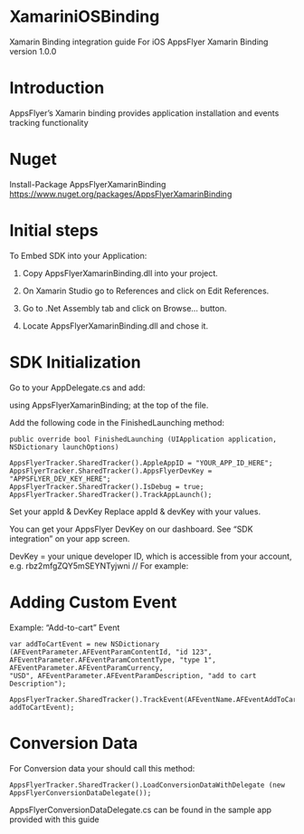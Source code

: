 # XamariniOSBinding

Xamarin Binding integration guide For iOS AppsFlyer Xamarin Binding version 1.0.0

# Introduction
AppsFlyer’s Xamarin binding provides application installation and events tracking functionality

# Nuget
Install-Package AppsFlyerXamarinBinding <br>
https://www.nuget.org/packages/AppsFlyerXamarinBinding

# Initial steps

To Embed SDK into your Application:

1. Copy AppsFlyerXamarinBinding.dll into your project.

2. On Xamarin Studio go to References and click on Edit References. 

3. Go to .Net Assembly tab and click on Browse… button.
 
4. Locate AppsFlyerXamarinBinding.dll and chose it.



# SDK Initialization
Go to your AppDelegate.cs and add:

using AppsFlyerXamarinBinding; at the top of the file.

Add the following code in the FinishedLaunching method:

	public override bool FinishedLaunching (UIApplication application, NSDictionary launchOptions)

	AppsFlyerTracker.SharedTracker().AppleAppID = "YOUR_APP_ID_HERE";
	AppsFlyerTracker.SharedTracker().AppsFlyerDevKey = "APPSFLYER_DEV_KEY_HERE";
	AppsFlyerTracker.SharedTracker().IsDebug = true;
	AppsFlyerTracker.SharedTracker().TrackAppLaunch();


Set your appId & DevKey Replace appId & devKey with your values.

You can get your AppsFlyer DevKey on our dashboard. See “SDK integration” on your app screen. 

DevKey = your unique developer ID, which is accessible from your account, e.g. rbz2mfgZQY5mSEYNTyjwni // For example: 

#	Adding Custom Event 
Example: “Add-to-cart” Event 

	var addToCartEvent = new NSDictionary (AFEventParameter.AFEventParamContentId, "id 123",
	AFEventParameter.AFEventParamContentType, "type 1", AFEventParameter.AFEventParamCurrency,
	"USD", AFEventParameter.AFEventParamDescription, "add to cart Description");

	AppsFlyerTracker.SharedTracker().TrackEvent(AFEventName.AFEventAddToCart, addToCartEvent);


#	Conversion Data
For Conversion data your should call this method:

	AppsFlyerTracker.SharedTracker().LoadConversionDataWithDelegate (new AppsFlyerConversionDataDelegate());

AppsFlyerConversionDataDelegate.cs can be found in the sample app provided with this guide
